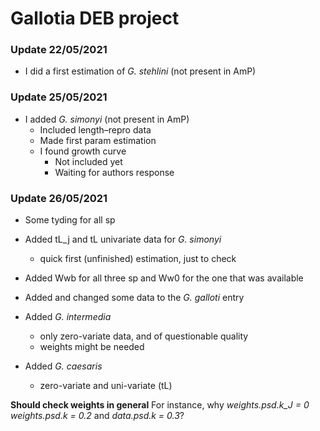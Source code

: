 # Gallotia DEB project

### Update 22/05/2021

* I did a first estimation of *G. stehlini* (not present in AmP)

### Update 25/05/2021

* I added *G. simonyi* (not present in AmP)
  * Included length–repro data
  * Made first param estimation
  * I found growth curve
    * Not included yet
    * Waiting for authors response

### Update 26/05/2021

* Some tyding for all sp
* Added tL_j and tL univariate data for *G. simonyi*
  * quick first (unfinished) estimation, just to check
* Added Wwb for all three sp and Ww0 for the one that was available
* Added and changed some data to the *G. galloti* entry

* Added *G. intermedia*
  * only zero-variate data, and of questionable quality
  * weights might be needed

* Added *G. caesaris*
  * zero-variate and uni-variate (tL)

**Should check weights in general**
For instance, why *weights.psd.k_J = 0* *weights.psd.k = 0.2* and *data.psd.k = 0.3*? 
